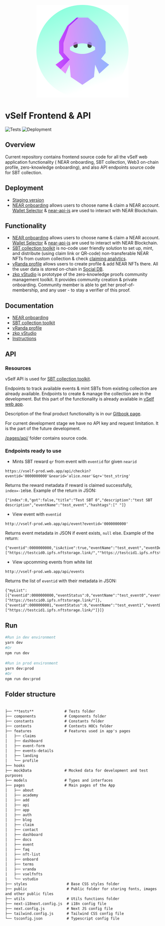 <p align="center">
  <img src="brands.png" alt="Vself Ninja"/>
</p>


# vSelf Frontend & API

![Tests](https://github.com/vself-project/vself-beta/actions/workflows/pre-deploy-test.yml/badge.svg)
![Deployment](https://github.com/vself-project/vself-beta/actions/workflows/firebase-hosting-deploy.yml/badge.svg)

## Overview 

Current repository contains frontend source code for all the vSelf web application functionality ( NEAR onboarding, SBT collection, Web3 on-chain profile, zero-knowledge onboarding), and also API endpoints source code for SBT collection. 

## Deployment

- [Staging version](https://brands.vself.app/)
- [NEAR onboarding](https://brands.vself.app/) allows users to choose name & claim a NEAR account. [Wallet Selector](https://docs.near.org/tools/wallet-selector) & [near-api-js](https://docs.near.org/tools/near-api-js/quick-reference) are used to interact with NEAR Blockchain.

## Functionality 

- [NEAR onboarding](https://vself.app/onboard) allows users to choose name & claim a NEAR account. [Wallet Selector](https://docs.near.org/tools/wallet-selector) & [near-api-js](https://docs.near.org/tools/near-api-js/quick-reference) are used to interact with NEAR Blockchain.
- [SBT collection toolkit](https://vself.app/add) is no-code user friendly solution to set up, mint, and distribute (using claim link or QR-code) non-transferable NEAR NFTs from custom collection & check [claiming analytics](https://vself.app/dashboard).
- [vRanda profile](https://vself.app/vranda) allows users to create profile & add NEAR NFTs there. All the user data is stored on-chain in [Social DB](https://github.com/NearSocial/social-db).
- [zkp vStudio](https://vself.app/vstudio) is prototype of the zero-knowledge proofs community management toolkit. It provides community creation & private onboarding. Community member is able to get her proof-of-membership, and any user - to stay a verifier of this proof.

## Documentation

- [NEAR onboarding](https://vself-project.gitbook.io/vself-project-documentation/)
- [SBT collection toolkit](https://vself-project.gitbook.io/vself-project-documentation/sbt-collection-toolkit)
- [vRanda profile](https://vself-project.gitbook.io/vself-project-documentation/user-profile-toolkit/near-nft-based-profile)
- [zkp vStudio](https://vself-project.gitbook.io/vself-project-documentation/community-management-toolkit/private-community)
- [Instructions](https://vself-project.gitbook.io/vself-project-documentation/v/instructions/)

## API

### Resources

vSelf API is used for [SBT collection toolkit](https://vself-project.gitbook.io/vself-project-documentation/sbt-collection-toolkit).

Endpoints to track available events & mint SBTs from existing collection are already available. Endpoints to create & manage the collection are in the development. But this part of the functionality is already available in [vSelf web app](https://vself.app/add).

Description of the final product functionality is in our [Gitbook page](https://vself-project.gitbook.io/vself-project-documentation/sbt-collection-toolkit/vself-api-for-collections).

For current development stage we have no API key and request limitation. It is the part of the future development.

[/pages/api/]() folder contains source code.

### Endpoints ready to use

- Mints SBT reward `qr` from event with `eventid` for given `nearid`

```
https://vself-prod.web.app/api/checkin?eventid='0000000000'&nearid='alice.near'&qr='test_string'
```

Returns the reward metadata if reward is claimed successfully, `index=-1`else. Example of the return in JSON:

```
{"index":0,"got":false,"title":"Test SBT 0","description":"test SBT description","eventName":"test_event","hashtags":[" "]}
```

- View event with `eventid`

```
http://vself-prod.web.app/api/event?eventid='0000000000'
```

Returns event metadata in JSON if event exists, `null` else. Example of the return:

```
{"eventid":0000000000,"isActive":true,"eventName":"test_event","eventDescription":"test_descr","rewardLinks":["https://testcid0.ipfs.nftstorage.link/",""https://testcid1.ipfs.nftstorage.link/"]}
```

- View upcomming events from white list

```
http://vself-prod.web.app/api/events
```

Returns the list of `eventid` with their metadata in JSON:

```
{"myList":[{"eventid":0000000000,"eventStatus":0,"eventName":"test_event0","eventDescription":"","rewardLinks":["https://testcid0.ipfs.nftstorage.link/"]},{"eventid":0000000001,"eventStatus":0,"eventName":"test_event1","eventDescription":"","rewardLinks":["https://testcid1.ipfs.nftstorage.link/"]}]}
```

## Run

```bash
#Run in dev environment
yarn dev
#Or
npm run dev

#Run in prod environment
yarn dev:prod
#Or
npm run dev:prod
```

## Folder structure

```

├── **tests**              # Tests folder
├── components             # Components folder
├── constants              # Constants folder
├── contexts               # Contexts HOCs folder
├── features               # Features used in app's pages
│   ├── claims
│   ├── dashboard
│   ├── event-form
│   ├── events-details
│   ├── landing
│   └── profile
├── hooks
├── mockData               # Mocked data for development and test purposes
├── models                 # Types and interfaces
├── pages                  # Main pages of the App
│   ├── about
│   ├── academy
│   ├── add
│   ├── api
│   ├── app
│   ├── auth
│   ├── blog
│   ├── claim
│   ├── contact
│   ├── dashboard
│   ├── docs
│   ├── event
│   ├── faq
│   ├── nft-list
│   ├── onboard
│   ├── terms
│   ├── vranda
|   ├── vselfnfts
|   └── vstudio
├── styles                  # Base CSS styles folder
├── public                  # Public folder for storing fonts, images and other public files
├── utils                   # Utils functions folder
├── next-i18next.config.js  # i18n config file
├── next.config.js          # Next JS config file
├── tailwind.config.js      # Tailwind CSS config file
└── tsconfig.json           # Typescript config file
```
